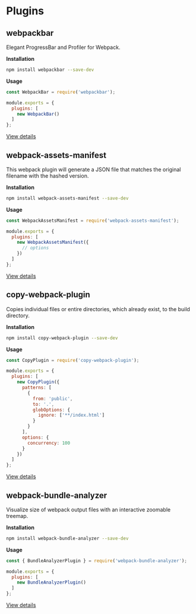 # Plugins

## webpackbar

Elegant ProgressBar and Profiler for Webpack.

**Installation**

``` bash
npm install webpackbar --save-dev
```

**Usage**

``` js
const WebpackBar = require('webpackbar');

module.exports = {
  plugins: [
    new WebpackBar()
  ]
};
```

[View details](https://github.com/unjs/webpackbar)

## webpack-assets-manifest

This webpack plugin will generate a JSON file that matches the original filename with the hashed version.

**Installation**

``` bash
npm install webpack-assets-manifest --save-dev
```

**Usage**

``` js
const WebpackAssetsManifest = require('webpack-assets-manifest');

module.exports = {
  plugins: [
    new WebpackAssetsManifest({
      // options
    })
  ]
};
```

[View details](https://github.com/webdeveric/webpack-assets-manifest)

## copy-webpack-plugin

Copies individual files or entire directories, which already exist, to the build directory.

**Installation**

``` bash
npm install copy-webpack-plugin --save-dev
```

**Usage**

``` js
const CopyPlugin = require('copy-webpack-plugin');

module.exports = {
  plugins: [
    new CopyPlugin({
      patterns: [
        {
          from: 'public',
          to: '.',
          globOptions: {
            ignore: ['**/index.html']
          }
        }
      ],
      options: {
        concurrency: 100
      }
    })
  ]
};
```

[View details](https://github.com/webpack-contrib/copy-webpack-plugin)

## webpack-bundle-analyzer

Visualize size of webpack output files with an interactive zoomable treemap.

**Installation**

``` bash
npm install webpack-bundle-analyzer --save-dev
```

**Usage**

``` js
const { BundleAnalyzerPlugin } = require('webpack-bundle-analyzer');

module.exports = {
  plugins: [
    new BundleAnalyzerPlugin()
  ]
};
```

[View details](https://github.com/webpack-contrib/webpack-bundle-analyzer)
